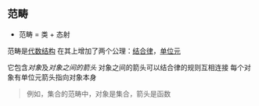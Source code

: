 
## 范畴

+ 范畴 = 类 + 态射

范畴是[代数结构][Algebraic_structure]
在其上增加了两个公理：[结合律][Associative_property]，[单位元][Identity_element]

它包含*对象*及*对象之间的箭头*
对象之间的箭头可以结合律的规则互相连接
每个对象有单位元箭头指向对象本身
> 例如，集合的范畴中，对象是集合，箭头是函数

<!-- end of file -->

[Algebraic_structure]: TODO
[Associative_property]: TODO
[Identity_element]: TODO
